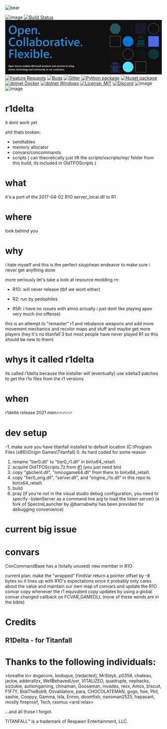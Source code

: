 ![bear](https://github.com/r1delta/r1delta/assets/37985788/41548f20-0878-4e1e-8538-e9be808fc363)
<DO NOT REMOVE THE BEAR UNTIL WE CAN LOAD A MAP>

![image](https://github.com/r1delta/r1delta/assets/46062054/4ec5bdab-e6a2-4c71-a2c0-3f59c81ac0b3)
[![Build Status](https://dev.azure.com/ms/winget-cli/_apis/build/status/microsoft.winget-cli?branchName=master)](https://dev.azure.com/ms/winget-cli/_build/latest?definitionId=344&branchName=master)
![Open Source at Microsoft](https://github.com/microsoft/.github/blob/main/images/open-at-microsoft.png) 
[![Feature Requests](https://img.shields.io/github/issues/microsoft/vscode/feature-request.svg)](https://github.com/microsoft/vscode/issues?q=is%3Aopen+is%3Aissue+label%3Afeature-request+sort%3Areactions-%2B1-desc)
[![Bugs](https://img.shields.io/github/issues/microsoft/vscode/bug.svg)](https://github.com/microsoft/vscode/issues?utf8=✓&q=is%3Aissue+is%3Aopen+label%3Abug)
[![Gitter](https://img.shields.io/badge/chat-on%20gitter-yellow.svg)](https://gitter.im/Microsoft/vscode)
[![Python package](https://img.shields.io/pypi/v/semantic-kernel)](https://pypi.org/project/semantic-kernel/)
[![Nuget package](https://img.shields.io/nuget/vpre/Microsoft.SemanticKernel)](https://www.nuget.org/packages/Microsoft.SemanticKernel/)
[![dotnet Docker](https://github.com/microsoft/semantic-kernel/actions/workflows/dotnet-ci-docker.yml/badge.svg?branch=main)](https://github.com/microsoft/semantic-kernel/actions/workflows/dotnet-ci-docker.yml)
[![dotnet Windows](https://github.com/microsoft/semantic-kernel/actions/workflows/dotnet-ci-windows.yml/badge.svg?branch=main)](https://github.com/microsoft/semantic-kernel/actions/workflows/dotnet-ci-windows.yml)
[![License: MIT](https://img.shields.io/github/license/microsoft/semantic-kernel)](https://github.com/microsoft/semantic-kernel/blob/main/LICENSE)
[![Discord](https://img.shields.io/discord/1063152441819942922?label=Discord&logo=discord&logoColor=white&color=d82679)](https://aka.ms/SKDiscord)
![image](https://github.com/r1delta/r1delta/assets/46062054/07ef78b3-963d-41e2-b404-e3add21693b1)
![image](https://github.com/r1delta/r1delta/assets/46062054/06137be6-a5a8-480c-9c8d-82d79066bdab)

# r1delta

it dont work yet

shit thats broken:
- sendtables
- memory allocator
- convars/concommands
- scripts ( can theoretically just lift the scripts/vscripts/mp/ folder from this build, its included in OldTFOScripts )

# what
it's a port of the 2017-04-02 R1O server_local.dll to R1

# where

look behind you

# why
i hate myself and this is the perfect sisyphean endeavor to make sure i never get anything done

more seriously let's take a look at resource modding rn:

- R1O: will never release (tbf we wont either)

- R2: run by pedophiles

- R5R: i have no issues with amos actually i just dont like playing apex very much (no offense)

this is an attempt to "remaster" r1 and rebalance weapons and add more movement mechanics and recolor maps and stuff and maybe get more players (hey it's no titanfall 3 but most people have never played R1 so this should be new to them)

# whys it called r1delta

its called r1delta because the installer will (eventually) use xdelta3 patches to get the r1o files from the r1 versions

# when

r1delte release 2021 men🔥🔥🔥🔥🔥

# dev setup

-1. make sure you have titanfall installed to default location (C:\Program Files (x86)\Origin Games\Titanfall) 
0. its hard coded for some reason
1. rename "tier0.dll" to "tier0_r1.dll" in bin\x64_retail\
2. acquire OldTFOScripts.7z from [#1](https://github.com/r1delta/r1delta/issues/1) (you just need bin)
3. copy "gbclient.dll", "nmcogame64.dll" from there to bin\x64_retail\
4. copy "tier0_orig.dll", "server.dll", and "engine_r1o.dll" in this repo to bin\x64_retail\ 
5. build
6. pray (if you're not in the visual studio debug configuration, you need to specify -listenServer as a command line arg to load the listen server)
(a fork of SpectreLauncher by @barnabwhy has been provided for debugging convenience)

# current big issue
# convars
ConCommandBase has a (totally unused) new member in R1O

current plan: make the "wrapped" FindVar return a pointer offset by -8 bytes so it lines up with R1O's expectations since it probably only cares about the value and maintain our own map of convars and update the R1O convar copy whenever the r1 equivalent copy updates by using a global convar changed callback on FCVAR_GAMEDLL (none of these words are in the bible)

# Credits
## R1Delta - for Titanfall

# Thanks to the following individuals:
\<breathe in\> dogecore, kodoque, [redacted], MrSteyk, p0358, chateau, jackw, adderallzx, WellBehavedUser, VITALIZED, quadruple, nephacks, sizzukie, autismgaming, chinaman, Gooseman, invades, rexx, Amos, b!scuit, F1F7Y, BobTheBob9, Osvaldatore, para, CHOCOLATEMAN, gogo, foie, Phil, sashie, Coopyy, Gamma, Isla, Enron, doomfish, nanoman2525, hapaxant, mostly fireproof, Tech, rasmus \<and relax\>

...and all those I forgot.

TITANFALL™ is a trademark of Respawn Entertainment, LLC. 


<vitalised SMELLS>
